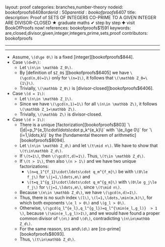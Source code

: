 layout: proof
categories: branches,number-theory
nodeid: bookofproofs$6408
orderid: 50
parentid: bookofproofs$6407
title: 
description:  Proof of SETS OF INTEGERS CO-PRIME TO A GIVEN INTEGER ARE DIVISOR-CLOSED &#9733; graduate maths &#10004; step by step &#10010; visit BookOfProofs now!
references: bookofproofs$1591
keywords: are,closed,divisor,given,integer,integers,prime,sets,proof
contributors: bookofproofs

---


---

* Assume, `\(d\ge 0\)` is a fixed [integer][bookofproofs$844].
* Case `\(d=0\)`:
   * Let `\(n\in \mathbb Z_0\)`. 
   * By [definition of `$Z_0$` ][bookofproofs$6405] we have `\(\gcd(n,0)=1\)` only for `\(n=1\)`, it follows that `\(\mathbb Z_0=\{1\}\)`.
   * Trivially, `\(\mathbb Z_0\)` is [divisor-closed][bookofproofs$6406].
* Case `\(d = 1\)`:
   * Let `\(n\in \mathbb Z_1\)`.
   * Since we have `\(\gcd(n,1)=1\)` for all `\(n\in \mathbb Z\)`, it follows  `\(\mathbb Z_1=\mathbb Z\)`.
   * Trivially, `\(\mathbb Z\)` is divisor-closed.
* Case `\(d > 1\)`:
   * There is a unique [factorization][bookofproofs$803] `\(|d|=p_1^{e_1}\cdot\ldots\cdot p_k^{e_k}\)` with `\(e_i\ge 0\)` for `\(i=1,\ldots,k\)`  by the [fundamental theorem of arithmetic][bookofproofs$8094].
   * Let `\(n\in \mathbb Z_d\)` and let `\(t\mid n\)`. We have to show that `\(t\in\mathbb Z_d\)`.
   * If `\(t=1\)`, then `\(\gcd(t,d)=1\)`. Thus, `\(t\in \mathbb Z_d\)`. 
   * If `\(t > 1\)`, then also `\(n > 1\)` and we have two unique factorizations: 
      * `\(n=q_1^{f_1}\cdot\ldots\cdot q_m^{f_m}\)` be with `\(0\le f_j\)` for `\(j=1,\ldots,m\)` and 
      * `\(t=q_1^{g_1}\cdot\ldots\cdot q_m^{g_m}\)` with `\(0\le g_j\le f_j\)` for `\(j=1,\ldots,m\)`, since `\(t\mid n\)`. 
   * Because `\(n\in \mathbb Z_d\)`, we have `\(\gcd(n,d)=1\)`. 
   * Thus, there is no such index `\(l\)`, `\(l=1,\ldots,\min(m,k)\)`, for which both exponents `\(e_l > 0\)` and `\(g_l > 0\)`. 
   * Otherwise, `\(\gcd(q_l^{e_l},q_l^{g_l})=q_l^{\min(e_l,g_l)}  > 1 \)`, because `\(\min(e_l,g_l)>1\)`, and we would have found a proper common divisor of `\(n\)` and `\(d\)`, contradicting `\(n\in\mathbb Z_d\)`.
   * For the same reason, `$t$` and`\(d\)` are [co-prime][bookofproofs$8093].
   * Thus, `\(t\in\mathbb Z_d\)`.
